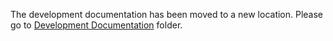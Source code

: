 The development documentation has been moved to a new location. Please go to [Development Documentation](https://github.com/h2oai/sparkling-water/tree/master/doc/src/site/sphinx/devel) folder.
